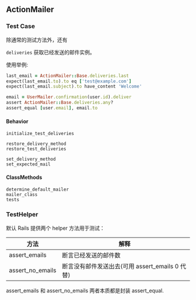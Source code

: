 ## ActionMailer

### Test Case

除通常的测试方法外，还有

`deliveries` 获取已经发送的邮件实例。

使用举例:

```ruby
last_email = ActionMailer::Base.deliveries.last
expect(last_email.to).to eq ['test@example.com']
expect(last_email.subject).to have_content 'Welcome'

email = UserMailer.confirmation(user.id).deliver
assert ActionMailer::Base.deliveries.any?
assert_equal [user.email], email.to
```

#### Behavior

```
initialize_test_deliveries

restore_delivery_method
restore_test_deliveries

set_delivery_method
set_expected_mail
```

#### ClassMethods

```
determine_default_mailer
mailer_class
tests
```

### TestHelper

默认 Rails 提供两个 helper 方法用于测试：

|方法|解释|
|--|--|
|assert_emails | 断言已经发送的邮件数|
|assert_no_emails | 断言没有邮件发送出去(可用 assert_emails 0 代替)|

assert_emails 和 assert_no_emails 两者本质都是封装 assert_equal.
